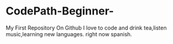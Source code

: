# CodePath-Beginner-
My First Repository On Github
I love to code and drink tea,listen music,learning new languages.
right now spanish.
